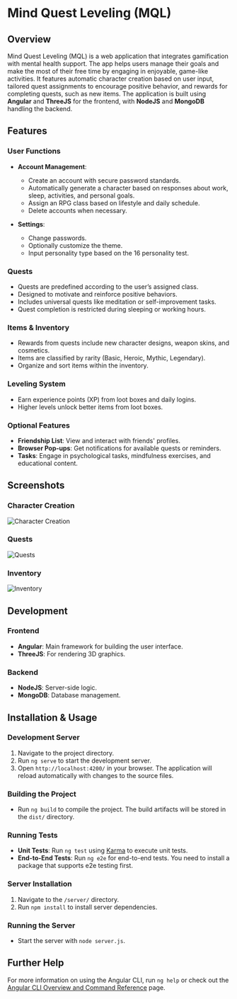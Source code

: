 # Mind Quest Leveling (MQL)

## Overview
Mind Quest Leveling (MQL) is a web application that integrates gamification with mental health support. The app helps users manage their goals and make the most of their free time by engaging in enjoyable, game-like activities. It features automatic character creation based on user input, tailored quest assignments to encourage positive behavior, and rewards for completing quests, such as new items. The application is built using **Angular** and **ThreeJS** for the frontend, with **NodeJS** and **MongoDB** handling the backend.

## Features

### User Functions
- **Account Management**:
  - Create an account with secure password standards.
  - Automatically generate a character based on responses about work, sleep, activities, and personal goals.
  - Assign an RPG class based on lifestyle and daily schedule.
  - Delete accounts when necessary.
  
- **Settings**:
  - Change passwords.
  - Optionally customize the theme.
  - Input personality type based on the 16 personality test.

### Quests
- Quests are predefined according to the user’s assigned class.
- Designed to motivate and reinforce positive behaviors.
- Includes universal quests like meditation or self-improvement tasks.
- Quest completion is restricted during sleeping or working hours.

### Items & Inventory
- Rewards from quests include new character designs, weapon skins, and cosmetics.
- Items are classified by rarity (Basic, Heroic, Mythic, Legendary).
- Organize and sort items within the inventory.

### Leveling System
- Earn experience points (XP) from loot boxes and daily logins.
- Higher levels unlock better items from loot boxes.

### Optional Features
- **Friendship List**: View and interact with friends' profiles.
- **Browser Pop-ups**: Get notifications for available quests or reminders.
- **Tasks**: Engage in psychological tasks, mindfulness exercises, and educational content.

## Screenshots
### Character Creation
![Character Creation](path_to_image/character_creation.png)

### Quests
![Quests](path_to_image/quests.png)

### Inventory
![Inventory](path_to_image/inventory.png)

## Development

### Frontend
- **Angular**: Main framework for building the user interface.
- **ThreeJS**: For rendering 3D graphics.

### Backend
- **NodeJS**: Server-side logic.
- **MongoDB**: Database management.

## Installation & Usage

### Development Server
1. Navigate to the project directory.
2. Run `ng serve` to start the development server.
3. Open `http://localhost:4200/` in your browser. The application will reload automatically with changes to the source files.

### Building the Project
- Run `ng build` to compile the project. The build artifacts will be stored in the `dist/` directory.

### Running Tests
- **Unit Tests**: Run `ng test` using [Karma](https://karma-runner.github.io) to execute unit tests.
- **End-to-End Tests**: Run `ng e2e` for end-to-end tests. You need to install a package that supports e2e testing first.

### Server Installation
1. Navigate to the `/server/` directory.
2. Run `npm install` to install server dependencies.

### Running the Server
- Start the server with `node server.js`.

## Further Help
For more information on using the Angular CLI, run `ng help` or check out the [Angular CLI Overview and Command Reference](https://angular.dev/tools/cli) page.
